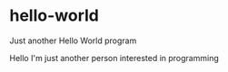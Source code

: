 # hello-world
Just another Hello World program

Hello I'm just another person interested in programming

